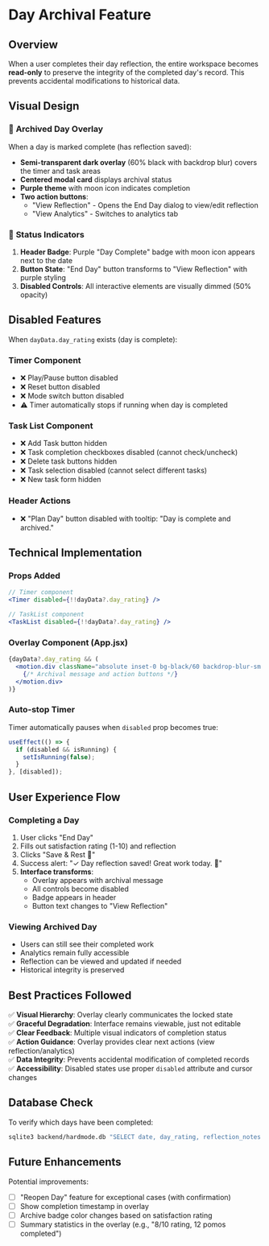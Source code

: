 # Day Archival Feature

## Overview
When a user completes their day reflection, the entire workspace becomes **read-only** to preserve the integrity of the completed day's record. This prevents accidental modifications to historical data.

## Visual Design

### 🌙 **Archived Day Overlay**
When a day is marked complete (has reflection saved):
- **Semi-transparent dark overlay** (60% black with backdrop blur) covers the timer and task areas
- **Centered modal card** displays archival status
- **Purple theme** with moon icon indicates completion
- **Two action buttons**:
  - "View Reflection" - Opens the End Day dialog to view/edit reflection
  - "View Analytics" - Switches to analytics tab

### 📍 **Status Indicators**
1. **Header Badge**: Purple "Day Complete" badge with moon icon appears next to the date
2. **Button State**: "End Day" button transforms to "View Reflection" with purple styling
3. **Disabled Controls**: All interactive elements are visually dimmed (50% opacity)

## Disabled Features

When `dayData.day_rating` exists (day is complete):

### Timer Component
- ❌ Play/Pause button disabled
- ❌ Reset button disabled
- ❌ Mode switch button disabled
- ⚠️ Timer automatically stops if running when day is completed

### Task List Component
- ❌ Add Task button hidden
- ❌ Task completion checkboxes disabled (cannot check/uncheck)
- ❌ Delete task buttons hidden
- ❌ Task selection disabled (cannot select different tasks)
- ❌ New task form hidden

### Header Actions
- ❌ "Plan Day" button disabled with tooltip: "Day is complete and archived."

## Technical Implementation

### Props Added
```jsx
// Timer component
<Timer disabled={!!dayData?.day_rating} />

// TaskList component
<TaskList disabled={!!dayData?.day_rating} />
```

### Overlay Component (App.jsx)
```jsx
{dayData?.day_rating && (
  <motion.div className="absolute inset-0 bg-black/60 backdrop-blur-sm rounded-2xl">
    {/* Archival message and action buttons */}
  </motion.div>
)}
```

### Auto-stop Timer
Timer automatically pauses when `disabled` prop becomes true:
```jsx
useEffect(() => {
  if (disabled && isRunning) {
    setIsRunning(false);
  }
}, [disabled]);
```

## User Experience Flow

### Completing a Day
1. User clicks "End Day"
2. Fills out satisfaction rating (1-10) and reflection
3. Clicks "Save & Rest 🌙"
4. Success alert: "✓ Day reflection saved! Great work today. 🌙"
5. **Interface transforms**:
   - Overlay appears with archival message
   - All controls become disabled
   - Badge appears in header
   - Button text changes to "View Reflection"

### Viewing Archived Day
- Users can still see their completed work
- Analytics remain fully accessible
- Reflection can be viewed and updated if needed
- Historical integrity is preserved

## Best Practices Followed

✅ **Visual Hierarchy**: Overlay clearly communicates the locked state  
✅ **Graceful Degradation**: Interface remains viewable, just not editable  
✅ **Clear Feedback**: Multiple visual indicators of completion status  
✅ **Action Guidance**: Overlay provides clear next actions (view reflection/analytics)  
✅ **Data Integrity**: Prevents accidental modification of completed records  
✅ **Accessibility**: Disabled states use proper `disabled` attribute and cursor changes  

## Database Check

To verify which days have been completed:
```bash
sqlite3 backend/hardmode.db "SELECT date, day_rating, reflection_notes FROM day WHERE day_rating IS NOT NULL;"
```

## Future Enhancements

Potential improvements:
- [ ] "Reopen Day" feature for exceptional cases (with confirmation)
- [ ] Show completion timestamp in overlay
- [ ] Archive badge color changes based on satisfaction rating
- [ ] Summary statistics in the overlay (e.g., "8/10 rating, 12 pomos completed")
